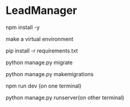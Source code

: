 # LeadManager

npm install -y

make a virtual environment

pip install -r requirements.txt

python manage.py migrate

python manage.py makemigrations

npm run dev (on one terminal)

python manage.py runserver(on other terminal)
